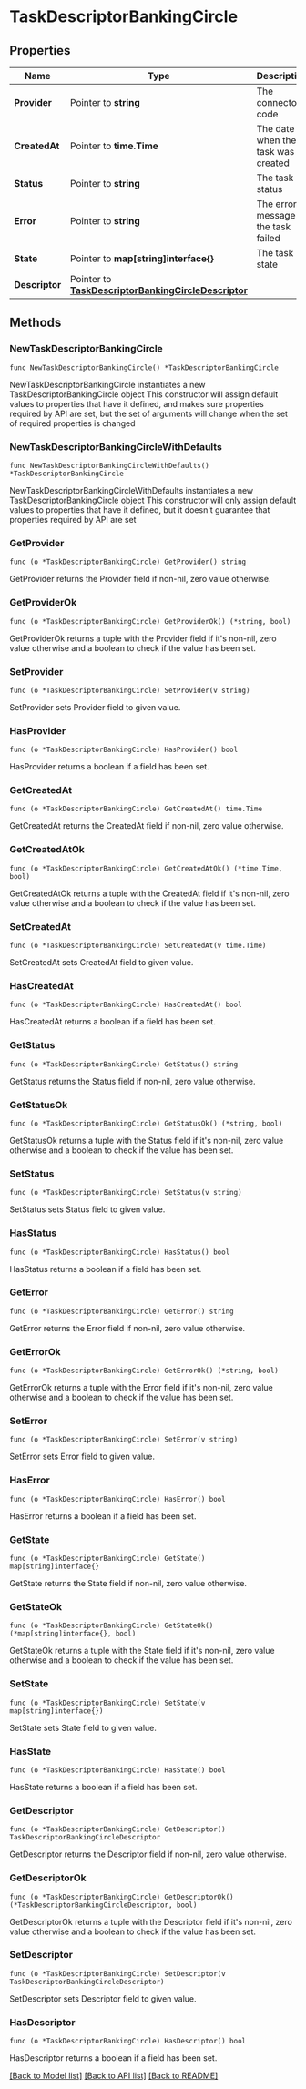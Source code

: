 # TaskDescriptorBankingCircle

## Properties

Name | Type | Description | Notes
------------ | ------------- | ------------- | -------------
**Provider** | Pointer to **string** | The connector code | [optional] 
**CreatedAt** | Pointer to **time.Time** | The date when the task was created | [optional] 
**Status** | Pointer to **string** | The task status | [optional] 
**Error** | Pointer to **string** | The error message if the task failed | [optional] 
**State** | Pointer to **map[string]interface{}** | The task state | [optional] 
**Descriptor** | Pointer to [**TaskDescriptorBankingCircleDescriptor**](TaskDescriptorBankingCircleDescriptor.md) |  | [optional] 

## Methods

### NewTaskDescriptorBankingCircle

`func NewTaskDescriptorBankingCircle() *TaskDescriptorBankingCircle`

NewTaskDescriptorBankingCircle instantiates a new TaskDescriptorBankingCircle object
This constructor will assign default values to properties that have it defined,
and makes sure properties required by API are set, but the set of arguments
will change when the set of required properties is changed

### NewTaskDescriptorBankingCircleWithDefaults

`func NewTaskDescriptorBankingCircleWithDefaults() *TaskDescriptorBankingCircle`

NewTaskDescriptorBankingCircleWithDefaults instantiates a new TaskDescriptorBankingCircle object
This constructor will only assign default values to properties that have it defined,
but it doesn't guarantee that properties required by API are set

### GetProvider

`func (o *TaskDescriptorBankingCircle) GetProvider() string`

GetProvider returns the Provider field if non-nil, zero value otherwise.

### GetProviderOk

`func (o *TaskDescriptorBankingCircle) GetProviderOk() (*string, bool)`

GetProviderOk returns a tuple with the Provider field if it's non-nil, zero value otherwise
and a boolean to check if the value has been set.

### SetProvider

`func (o *TaskDescriptorBankingCircle) SetProvider(v string)`

SetProvider sets Provider field to given value.

### HasProvider

`func (o *TaskDescriptorBankingCircle) HasProvider() bool`

HasProvider returns a boolean if a field has been set.

### GetCreatedAt

`func (o *TaskDescriptorBankingCircle) GetCreatedAt() time.Time`

GetCreatedAt returns the CreatedAt field if non-nil, zero value otherwise.

### GetCreatedAtOk

`func (o *TaskDescriptorBankingCircle) GetCreatedAtOk() (*time.Time, bool)`

GetCreatedAtOk returns a tuple with the CreatedAt field if it's non-nil, zero value otherwise
and a boolean to check if the value has been set.

### SetCreatedAt

`func (o *TaskDescriptorBankingCircle) SetCreatedAt(v time.Time)`

SetCreatedAt sets CreatedAt field to given value.

### HasCreatedAt

`func (o *TaskDescriptorBankingCircle) HasCreatedAt() bool`

HasCreatedAt returns a boolean if a field has been set.

### GetStatus

`func (o *TaskDescriptorBankingCircle) GetStatus() string`

GetStatus returns the Status field if non-nil, zero value otherwise.

### GetStatusOk

`func (o *TaskDescriptorBankingCircle) GetStatusOk() (*string, bool)`

GetStatusOk returns a tuple with the Status field if it's non-nil, zero value otherwise
and a boolean to check if the value has been set.

### SetStatus

`func (o *TaskDescriptorBankingCircle) SetStatus(v string)`

SetStatus sets Status field to given value.

### HasStatus

`func (o *TaskDescriptorBankingCircle) HasStatus() bool`

HasStatus returns a boolean if a field has been set.

### GetError

`func (o *TaskDescriptorBankingCircle) GetError() string`

GetError returns the Error field if non-nil, zero value otherwise.

### GetErrorOk

`func (o *TaskDescriptorBankingCircle) GetErrorOk() (*string, bool)`

GetErrorOk returns a tuple with the Error field if it's non-nil, zero value otherwise
and a boolean to check if the value has been set.

### SetError

`func (o *TaskDescriptorBankingCircle) SetError(v string)`

SetError sets Error field to given value.

### HasError

`func (o *TaskDescriptorBankingCircle) HasError() bool`

HasError returns a boolean if a field has been set.

### GetState

`func (o *TaskDescriptorBankingCircle) GetState() map[string]interface{}`

GetState returns the State field if non-nil, zero value otherwise.

### GetStateOk

`func (o *TaskDescriptorBankingCircle) GetStateOk() (*map[string]interface{}, bool)`

GetStateOk returns a tuple with the State field if it's non-nil, zero value otherwise
and a boolean to check if the value has been set.

### SetState

`func (o *TaskDescriptorBankingCircle) SetState(v map[string]interface{})`

SetState sets State field to given value.

### HasState

`func (o *TaskDescriptorBankingCircle) HasState() bool`

HasState returns a boolean if a field has been set.

### GetDescriptor

`func (o *TaskDescriptorBankingCircle) GetDescriptor() TaskDescriptorBankingCircleDescriptor`

GetDescriptor returns the Descriptor field if non-nil, zero value otherwise.

### GetDescriptorOk

`func (o *TaskDescriptorBankingCircle) GetDescriptorOk() (*TaskDescriptorBankingCircleDescriptor, bool)`

GetDescriptorOk returns a tuple with the Descriptor field if it's non-nil, zero value otherwise
and a boolean to check if the value has been set.

### SetDescriptor

`func (o *TaskDescriptorBankingCircle) SetDescriptor(v TaskDescriptorBankingCircleDescriptor)`

SetDescriptor sets Descriptor field to given value.

### HasDescriptor

`func (o *TaskDescriptorBankingCircle) HasDescriptor() bool`

HasDescriptor returns a boolean if a field has been set.


[[Back to Model list]](../README.md#documentation-for-models) [[Back to API list]](../README.md#documentation-for-api-endpoints) [[Back to README]](../README.md)



